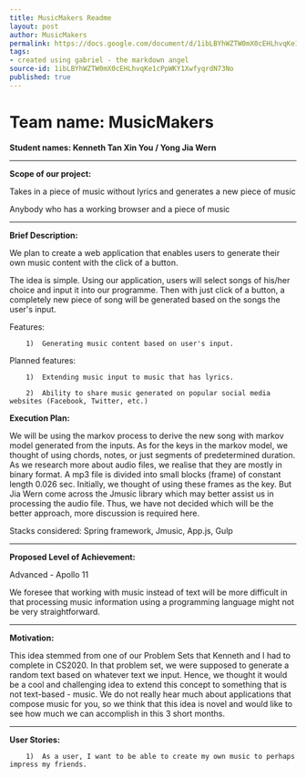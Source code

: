 ```yaml
---
title: MusicMakers Readme
layout: post
author: MusicMakers
permalink: https://docs.google.com/document/d/1ibLBYhWZTW0mX0cEHLhvqKe1cPpWKY1XwfyqrdN73No/edit?usp=sharing
tags:
- created using gabriel - the markdown angel
source-id: 1ibLBYhWZTW0mX0cEHLhvqKe1cPpWKY1XwfyqrdN73No
published: true
---
```

# **Team name: MusicMakers**

**Student names: Kenneth Tan Xin You / Yong Jia Wern**

** **

**Scope of our project:**

  

Takes in a piece of music without lyrics and generates a new piece of music

Anybody who has a working browser and a piece of music

** **

**Brief Description:**

  

We plan to create a web application that enables users to generate their own music content with the click of a button.

 

The idea is simple. Using our application, users will select songs of his/her choice and input it into our programme. Then with just click of a button, a completely new piece of song will be generated based on the songs the user's input.

 

Features:

    	1) 	Generating music content based on user's input.

 

Planned features:

    	1) 	Extending music input to music that has lyrics.

    	2) 	Ability to share music generated on popular social media websites (Facebook, Twitter, etc.)

**Execution Plan:**

 

We will be using the markov process to derive the new song with markov model generated from the inputs. As for the keys in the markov model, we thought of using chords, notes, or just segments of predetermined duration. As we research more about audio files, we realise that they are mostly in binary format. A mp3 file is divided into small blocks (frame) of constant length 0.026 sec. Initially, we thought of using these frames as the key. But Jia Wern come across the Jmusic library which may better assist us in processing the audio file. Thus, we have not decided which will be the better approach, more discussion is required here.

Stacks considered: Spring framework, Jmusic, App.js, Gulp

** **

**Proposed Level of Achievement:**

 

Advanced - Apollo 11

 

We foresee that working with music instead of text will be more difficult in that processing music information using a programming language might not be very straightforward.

** **

**Motivation:**

 

This idea stemmed from one of our Problem Sets that Kenneth and I had to complete in CS2020. In that problem set, we were supposed to generate a random text based on whatever text we input. Hence, we thought it would be a cool and challenging idea to extend this concept to something that is not text-based - music. We do not really hear much about applications that compose music for you, so we think that this idea is novel and would like to see how much we can accomplish in this 3 short months.

** **

**User Stories:**

 

    	1) 	As a user, I want to be able to create my own music to perhaps impress my friends.

